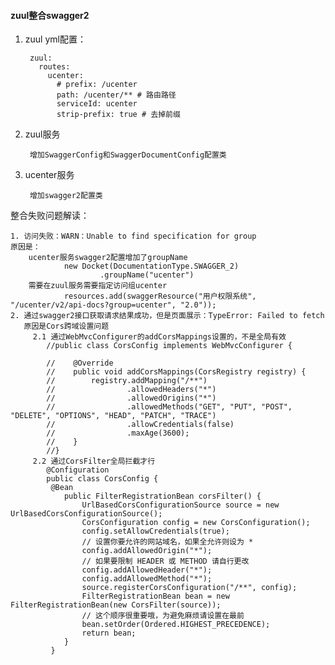#### zuul整合swagger2

1. zuul yml配置：

        zuul:
          routes:
            ucenter:
              # prefix: /ucenter
              path: /ucenter/** # 路由路径
              serviceId: ucenter
              strip-prefix: true # 去掉前缀
2. zuul服务
    
        增加SwaggerConfig和SwaggerDocumentConfig配置类

3. ucenter服务
        
        增加swagger2配置类
        
整合失败问题解读：
    
    1. 访问失败：WARN：Unable to find specification for group
    原因是：
        ucenter服务swagger2配置增加了groupName
                new Docket(DocumentationType.SWAGGER_2)
                        .groupName("ucenter")
        需要在zuul服务需要指定访问组ucenter
                resources.add(swaggerResource("用户权限系统", "/ucenter/v2/api-docs?group=ucenter", "2.0"));
    2. 通过swagger2接口获取请求结果成功，但是页面展示：TypeError: Failed to fetch
       原因是Cors跨域设置问题
         2.1 通过WebMvcConfigurer的addCorsMappings设置的，不是全局有效
            //public class CorsConfig implements WebMvcConfigurer {
            
            //    @Override
            //    public void addCorsMappings(CorsRegistry registry) {
            //        registry.addMapping("/**")
            //                .allowedHeaders("*")
            //                .allowedOrigins("*")
            //                .allowedMethods("GET", "PUT", "POST", "DELETE", "OPTIONS", "HEAD", "PATCH", "TRACE")
            //                .allowCredentials(false)
            //                .maxAge(3600);
            //    }
            //}
         2.2 通过CorsFilter全局拦截才行
            @Configuration
            public class CorsConfig {
             @Bean
                public FilterRegistrationBean corsFilter() {
                    UrlBasedCorsConfigurationSource source = new UrlBasedCorsConfigurationSource();
                    CorsConfiguration config = new CorsConfiguration();
                    config.setAllowCredentials(true);
                    // 设置你要允许的网站域名，如果全允许则设为 *
                    config.addAllowedOrigin("*");
                    // 如果要限制 HEADER 或 METHOD 请自行更改
                    config.addAllowedHeader("*");
                    config.addAllowedMethod("*");
                    source.registerCorsConfiguration("/**", config);
                    FilterRegistrationBean bean = new FilterRegistrationBean(new CorsFilter(source));
                    // 这个顺序很重要哦，为避免麻烦请设置在最前
                    bean.setOrder(Ordered.HIGHEST_PRECEDENCE);
                    return bean;
                }
             }